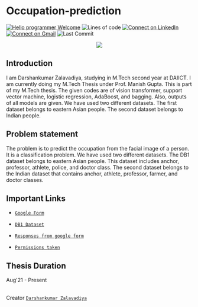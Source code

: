 # Occupation-prediction

[![Hello programmer Welcome](https://img.shields.io/badge/Hello,Programmer!-Welcome-orange.svg?style=flat&logo=github)](https://github.com/darshan154)
![Lines of code](https://img.shields.io/tokei/lines/github/darshan154/occupation-prediction?style=plastic)
[![Connect on LinkedIn](https://img.shields.io/badge/--linkedin?label=LinkedIn&logo=LinkedIn&style=social)](https://www.linkedin.com/in/darshan154/) 
[![Connect on Gmail](https://img.shields.io/badge/--Gmail?label=Gmail&logo=Gmail&style=social)](mailto:zalavadiyad154@gmail.com)
![Last Commit](https://img.shields.io/github/last-commit/darshan154/occupation-prediction?style=plastic)

<p align="center">
<img src="https://capsule-render.vercel.app/api?type=rect&color=gradient&height=100&section=header&text=Occupation%20prediction&fontSize=60&fontAlignY=70" /> 
</p>

## Introduction

I am Darshankumar Zalavadiya, studying in M.Tech second year at DAIICT. 
I am currently doing my M.Tech Thesis under Prof. Manish Gupta. 
This is part of my M.Tech thesis. The given codes are of vision transformer, support vector machine, logistic regression, AdaBoost, and bagging. Also, outputs of all models are given.
We have used two different datasets. The first dataset belongs to eastern Asian people. The second dataset belongs to Indian people.

## Problem statement

The problem is to predict the occupation from the facial image of a person. It is a classification problem. We have used two different datasets. The DB1 dataset belongs to eastern Asian people. This dataset includes anchor, professor, athlete, police, and doctor class. The second dataset belongs to the Indian dataset that contains anchor, athlete, professor, farmer, and doctor classes.

## Important Links
- [`Google Form`](https://forms.gle/7Ez75P7RuunZMQyo6/)

- [`DB1 Dataset`](https://www.cs.ccu.edu.tw/~wtchu/projects/Occupation/DB1.rar)

- [`Responses from google form`](https://docs.google.com/spreadsheets/d/1Ko2JvTaX7LK4HIGB9vGcKDlEXxY55Hgi4LW1HUaEF7A/edit?usp=sharing)
- [`Permissions taken`](https://drive.google.com/drive/folders/1A6CX1vTj75L0dNY8neRoueFIW9H3VLtM?usp=sharing)

## Thesis Duration
Aug'21 - Present

<br>Creator [`Darshankumar Zalavadiya`](https://github.com/darshan154/)

